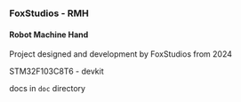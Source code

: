 ### FoxStudios - RMH

#### Robot Machine Hand

Project designed and development by FoxStudios from 2024

STM32F103C8T6 - devkit

docs in `doc` directory
